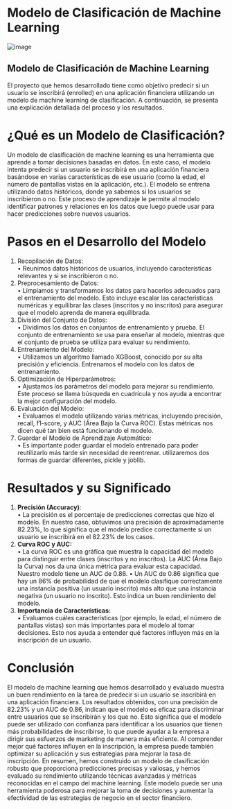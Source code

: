 # Modelo de Clasificación de Machine Learning
![image](https://github.com/roscha10/Datatech_MachineLearning/assets/130667173/976aa903-8956-426a-9e00-8a4ca1b62c22)



## Modelo de Clasificación de Machine Learning
El proyecto que hemos desarrollado tiene como objetivo predecir si un usuario se inscribirá (enrolled) en una aplicación financiera utilizando un modelo de machine learning de clasificación. A continuación, se presenta una explicación detallada del proceso y los resultados.

# ¿Qué es un Modelo de Clasificación?
Un modelo de clasificación de machine learning es una herramienta que aprende a tomar decisiones basadas en datos. En este caso, el modelo intenta predecir si un usuario se inscribirá en una aplicación financiera basándose en varias características de ese usuario (como la edad, el número de pantallas vistas en la aplicación, etc.).
El modelo se entrena utilizando datos históricos, donde ya sabemos si los usuarios se inscribieron o no. Este proceso de aprendizaje le permite al modelo identificar patrones y relaciones en los datos que luego puede usar para hacer predicciones sobre nuevos usuarios.

# Pasos en el Desarrollo del Modelo
1.	Recopilación de Datos:      
•	Reunimos datos históricos de usuarios, incluyendo características relevantes y si se inscribieron o no.   
2.	Preprocesamiento de Datos:  
•	Limpiamos y transformamos los datos para hacerlos adecuados para el entrenamiento del modelo. Esto incluye escalar las características numéricas y equilibrar las clases (inscritos y no inscritos) para asegurar que el modelo aprenda de manera equilibrada.
3.	División del Conjunto de Datos:  
•	Dividimos los datos en conjuntos de entrenamiento y prueba. El conjunto de entrenamiento se usa para enseñar al modelo, mientras que el conjunto de prueba se utiliza para evaluar su rendimiento.
4.	Entrenamiento del Modelo:  
•	Utilizamos un algoritmo llamado XGBoost, conocido por su alta precisión y eficiencia. Entrenamos el modelo con los datos de entrenamiento.
5.	Optimización de Hiperparámetros:  
•	Ajustamos los parámetros del modelo para mejorar su rendimiento. Este proceso se llama búsqueda en cuadrícula y nos ayuda a encontrar la mejor configuración del modelo.
6.	Evaluación del Modelo:  
•	Evaluamos el modelo utilizando varias métricas, incluyendo precisión, recall, f1-score, y AUC (Área Bajo la Curva ROC). Estas métricas nos dicen qué tan bien está funcionando el modelo.
7. Guardar el Modelo de Aprendizaje Automático:  
• Es importante poder guardar el modelo entrenado para poder reutilizarlo más tarde sin necesidad de reentrenar. utilizaremos dos formas de guardar diferentes, pickle y joblib.

# Resultados y su Significado
1.	**Precisión (Accuracy)**:  
•	La precisión es el porcentaje de predicciones correctas que hizo el modelo. En nuestro caso, obtuvimos una precisión de aproximadamente 82.23%, lo que significa que el modelo predice correctamente si un usuario se inscribirá en el 82.23% de los casos.
2.	**Curva ROC y AUC:**  
•	La curva ROC es una gráfica que muestra la capacidad del modelo para distinguir entre clases (inscritos y no inscritos). La AUC (Área Bajo la Curva) nos da una única métrica para evaluar esta capacidad. Nuestro modelo tiene un AUC de 0.86.
•	Un AUC de 0.86 significa que hay un 86% de probabilidad de que el modelo clasifique correctamente una instancia positiva (un usuario inscrito) más alto que una instancia negativa (un usuario no inscrito). Esto indica un buen rendimiento del modelo.
3.	**Importancia de Características:**  
•	Evaluamos cuáles características (por ejemplo, la edad, el número de pantallas vistas) son más importantes para el modelo al tomar decisiones. Esto nos ayuda a entender qué factores influyen más en la inscripción de un usuario.

# Conclusión 

El modelo de machine learning que hemos desarrollado y evaluado muestra un buen rendimiento en la tarea de predecir si un usuario se inscribirá en una aplicación financiera. Los resultados obtenidos, con una precisión de 82.23% y un AUC de 0.86, indican que el modelo es eficaz para discriminar entre usuarios que se inscribirán y los que no.
Esto significa que el modelo puede ser utilizado con confianza para identificar a los usuarios que tienen más probabilidades de inscribirse, lo que puede ayudar a la empresa a dirigir sus esfuerzos de marketing de manera más eficiente. Al comprender mejor qué factores influyen en la inscripción, la empresa puede también optimizar su aplicación y sus estrategias para mejorar la tasa de inscripción.
En resumen, hemos construido un modelo de clasificación robusto que proporciona predicciones precisas y valiosas, y hemos evaluado su rendimiento utilizando técnicas avanzadas y métricas reconocidas en el campo del machine learning. Este modelo puede ser una herramienta poderosa para mejorar la toma de decisiones y aumentar la efectividad de las estrategias de negocio en el sector financiero.
